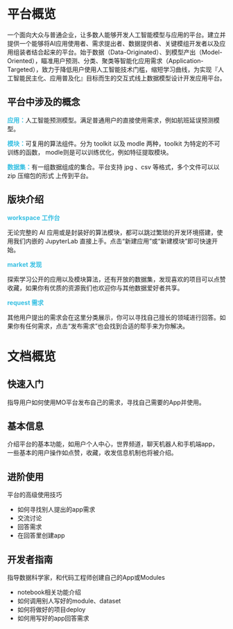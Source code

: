 # 平台概览

一个面向大众与普通企业，让多数人能够开发人工智能模型与应用的平台。建立并提供一个能够将AI应用使用者、需求提出者、数据提供者、关键模组开发者以及应用组装者结合起来的平台。始于数据（Data-Originated）、到模型产出（Model-Oriented），瞄准用户预测、分类、聚类等智能化应用需求（Application-Targeted），致力于降低用户使用人工智能技术门槛，缩短学习曲线，为实现『人工智能民主化、应用普及化』目标而生的交互式线上数据模型设计开发应用平台。 

## 平台中涉及的概念

<font color=#34BFE2>**应用：**</font>人工智能预测模型。满足普通用户的直接使用需求，例如航班延误预测模型。

<font color=#34BFE2>**模块：**</font>可复用的算法组件。分为 toolkit 以及 modle 两种，toolkit 为特定的不可训练的函数， modle则是可以训练优化，例如特征提取模块。

<font color=#34BFE2>**数据集：**</font>有一组数据组成的集合。平台支持 jpg 、csv 等格式，多个文件可以以 zip 压缩包的形式
上传到平台。

## 版块介绍

<font color=#34BFE2>**workspace 工作台**</font>

无论完整的 AI 应用或是封装好的算法模块，都可以跳过繁琐的开发环境搭建，使用我们内嵌的 JupyterLab 直接上手。点击“新建应用”或“新建模块”即可快速开始。

<font color=#34BFE2>**market 发现**</font>

探索学习公开的应用以及模块算法，还有开放的数据集，发现喜欢的项目可以点赞收藏，如果你有优质的资源我们也欢迎你与其他数据爱好者共享。

<font color=#34BFE2>**request 需求**</font>

其他用户提出的需求会在这里分类展示，你可以寻找自己擅长的领域进行回答。如果你有任何需求，点击“发布需求”也会找到合适的帮手来为你解决。


# 文档概览

## 快速入门
指导用户如何使用MO平台发布自己的需求，寻找自己需要的App并使用。

## 基本信息
介绍平台的基本功能，如用户个人中心，世界频道，聊天机器人和手机端app， 一些基本的用户操作如点赞，收藏，收发信息机制也将被介绍。

## 进阶使用
平台的高级使用技巧

- 如何寻找别人提出的app需求
- 交流讨论
- 回答需求
- 在回答里创建app

## 开发者指南
指导数据科学家，和代码工程师创建自己的App或Modules

- notebook相关功能介绍
- 如何调用别人写好的module、dataset
- 如何将做好的项目deploy
- 如何用写好的app回答需求

<!--


-->

